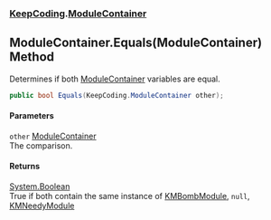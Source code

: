 ### [KeepCoding](KeepCoding.md 'KeepCoding').[ModuleContainer](KeepCoding_ModuleContainer.md 'KeepCoding.ModuleContainer')
## ModuleContainer.Equals(ModuleContainer) Method
Determines if both [ModuleContainer](KeepCoding_ModuleContainer.md 'KeepCoding.ModuleContainer') variables are equal.  
```csharp
public bool Equals(KeepCoding.ModuleContainer other);
```
#### Parameters
<a name='KeepCoding_ModuleContainer_Equals(KeepCoding_ModuleContainer)_other'></a>
`other` [ModuleContainer](KeepCoding_ModuleContainer.md 'KeepCoding.ModuleContainer')  
The comparison.
  
#### Returns
[System.Boolean](https://docs.microsoft.com/en-us/dotnet/api/System.Boolean 'System.Boolean')  
True if both contain the same instance of [KMBombModule](https://docs.microsoft.com/en-us/dotnet/api/KMBombModule 'KMBombModule'), `null`, [KMNeedyModule](https://docs.microsoft.com/en-us/dotnet/api/KMNeedyModule 'KMNeedyModule')
